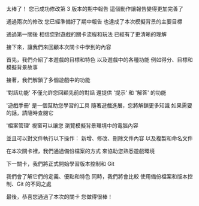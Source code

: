 太棒了！
您已成功修改第 3 版本的期中報告
這個動作讓報告變得更加完善了

通過兩次的修改
您已經準備好了期中報告
也達成了本次模擬背景的主要目標

通過第一關後
相信您對遊戲的關卡流程和玩法
已經有了更清晰的理解

接下來，讓我們來回顧本次關卡中學到的內容

首先，我們介紹了本遊戲的目標和特色
以及遊戲中的各種功能
例如得分、目標和模擬背景故事

接著，我們解鎖了多個遊戲中的功能

'對話功能' 不僅允許您回顧先前的對話
還提供 '提示' 和 '解答' 的功能

'遊戲手冊' 是一個幫助您學習的工具
隨著遊戲進展，您將解鎖更多知識
如果需要的話，請隨時查閱它

'檔案管理' 視窗可以讓您
瀏覽模擬背景環境中的電腦內容

並且可以對文件執行以下操作：
新增、修改、刪除文件內容
以及複製和命名文件

在本次關卡裡，我們通過備份檔案的方式
來協助您熟悉遊戲環境

下一關卡，我們將正式開始學習版本控制和 Git

我們會了解它們的定義、優點和特色
同時，我們將會比較
使用備份檔案和版本控制、Git 的不同之處

最後，恭喜您通過了本次的關卡
您做得很棒！